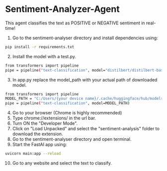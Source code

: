 # Sentiment-Analyzer-Agent
This agent classifies the text as POSITIVE or NEGATIVE sentiment in real-time!
1. Go to the sentiment-analyser directory and install dependencies using:
```bash
pip install -r requirements.txt
```
2. Install the model with a test.py.
```bash
from transformers import pipeline
pipe = pipeline("text-classification", model="distilbert/distilbert-base-uncased-finetuned-sst-2-english")
```

3. In app.py replace the model_path with your actual path of downloaded model.
```bash
from transformers import pipeline
MODEL_PATH = "C:/Users/{your device name}/.cache/huggingface/hub/models--distilbert--distilbert-base-uncased-finetuned-sst-2-english/snapshots/714eb0fa89d2f80546fda750413ed43d93601a13"
pipe = pipeline("text-classification", model=MODEL_PATH)
```

4. Go to your browser (Chrome is highly recommended)
5. Type chrome://extensions/ in the url bar.
6. Turn ON the "Developer Mode".
7. Click on "Load Unpacked" and select the "sentiment-analysis" folder to download the extension.
8. Go to the sentiment-analyser directory and open terminal.
9. Start the FastAI app using: 
```bash
uvicorn main:app --reload
```
10. Go to any website and select the text to classify.

